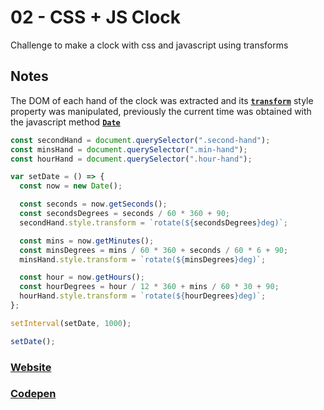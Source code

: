 # 02 - CSS + JS Clock

Challenge to make a clock with css and javascript using transforms

## Notes

The DOM of each hand of the clock was extracted and its [**`transform`**](https://developer.mozilla.org/en-US/docs/Web/CSS/transform) style property was manipulated, previously the current time was obtained with the javascript method [**`Date`**](https://developer.mozilla.org/en-US/docs/Web/JavaScript/Reference/Global_Objects/Date)

```Javascript
const secondHand = document.querySelector(".second-hand");
const minsHand = document.querySelector(".min-hand");
const hourHand = document.querySelector(".hour-hand");

var setDate = () => {
  const now = new Date();

  const seconds = now.getSeconds();
  const secondsDegrees = seconds / 60 * 360 + 90;
  secondHand.style.transform = `rotate(${secondsDegrees}deg)`;

  const mins = now.getMinutes();
  const minsDegrees = mins / 60 * 360 + seconds / 60 * 6 + 90;
  minsHand.style.transform = `rotate(${minsDegrees}deg)`;

  const hour = now.getHours();
  const hourDegrees = hour / 12 * 360 + mins / 60 * 30 + 90;
  hourHand.style.transform = `rotate(${hourDegrees}deg)`;
};

setInterval(setDate, 1000);

setDate();
```

### [**Website**](http://js30-js-css-clock.surge.sh) 
### [**Codepen**](https://codepen.io/cesaramirez/full/bamqEN)
